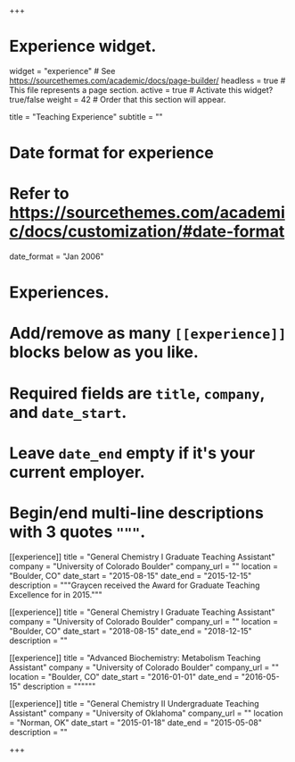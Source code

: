 +++
# Experience widget.
widget = "experience"  # See https://sourcethemes.com/academic/docs/page-builder/
headless = true  # This file represents a page section.
active = true  # Activate this widget? true/false
weight = 42  # Order that this section will appear.

title = "Teaching Experience"
subtitle = ""

# Date format for experience
#   Refer to https://sourcethemes.com/academic/docs/customization/#date-format
date_format = "Jan 2006"

# Experiences.
#   Add/remove as many `[[experience]]` blocks below as you like.
#   Required fields are `title`, `company`, and `date_start`.
#   Leave `date_end` empty if it's your current employer.
#   Begin/end multi-line descriptions with 3 quotes `"""`.
[[experience]]
  title = "General Chemistry I Graduate Teaching Assistant"
  company = "University of Colorado Boulder"
  company_url = ""
  location = "Boulder, CO"
  date_start = "2015-08-15"
  date_end = "2015-12-15"
  description = """Graycen received the Award for Graduate Teaching Excellence for in 2015."""
  
[[experience]]
  title = "General Chemistry I Graduate Teaching Assistant"
  company = "University of Colorado Boulder"
  company_url = ""
  location = "Boulder, CO"
  date_start = "2018-08-15"
  date_end = "2018-12-15"
  description = ""

[[experience]]
  title = "Advanced Biochemistry: Metabolism Teaching Assistant"
  company = "University of Colorado Boulder"
  company_url = ""
  location = "Boulder, CO"
  date_start = "2016-01-01"
  date_end = "2016-05-15"
  description = """"""
  
[[experience]]
  title = "General Chemistry II Undergraduate Teaching Assistant"
  company = "University of Oklahoma"
  company_url = ""
  location = "Norman, OK"
  date_start = "2015-01-18"
  date_end = "2015-05-08"
  description = ""

+++
